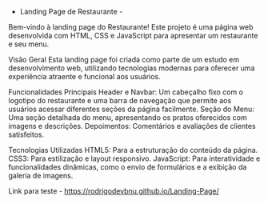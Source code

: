 - Landing Page de Restaurante -

Bem-vindo à landing page do Restaurante! Este projeto é uma página web 
desenvolvida com HTML, CSS e JavaScript para apresentar um restaurante
e seu menu.

Visão Geral
Esta landing page foi criada como parte de um estudo em desenvolvimento 
web, utilizando tecnologias modernas para oferecer uma experiência 
atraente e funcional aos usuários.

Funcionalidades Principais
Header e Navbar: Um cabeçalho fixo com o logotipo do restaurante e uma 
barra de navegação que permite aos usuários acessar diferentes seções
da página facilmente.
Seção do Menu: Uma seção detalhada do menu, apresentando os pratos 
oferecidos com imagens e descrições.
Depoimentos: Comentários e avaliações de clientes satisfeitos.

Tecnologias Utilizadas
HTML5: Para a estruturação do conteúdo da página.
CSS3: Para estilização e layout responsivo.
JavaScript: Para interatividade e funcionalidades dinâmicas, como o 
envio de formulários e a exibição da galeria de imagens.

Link para teste - https://rodrigodevbnu.github.io/Landing-Page/ 
